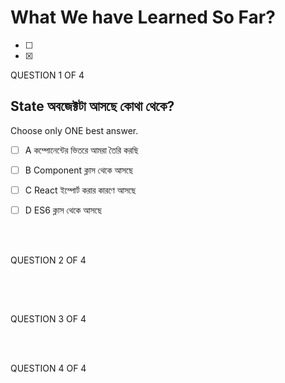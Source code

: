# What We have Learned So Far?

- [ ] 
- [x]

QUESTION 1 OF 4
## State অবজেক্টটা আসছে কোথা থেকে?

Choose only ONE best answer.

- [ ] A কম্পোনেন্টের ভিতরে আমরা তৈরি করছি

- [ ] B Component ক্লাস থেকে আসছে

- [ ] C React ইম্পোর্ট করার কারণে আসছে

- [ ] D ES6 ক্লাস থেকে আসছে

<br>
<br>

QUESTION 2 OF 4
## 




<br>
<br>

QUESTION 3 OF 4




<br>
<br>

QUESTION 4 OF 4





